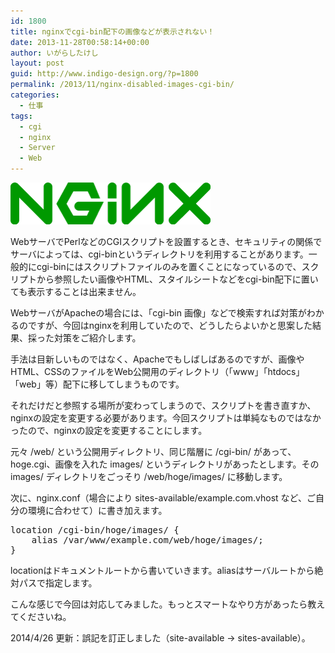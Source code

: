 ```yaml
---
id: 1800
title: nginxでcgi-bin配下の画像などが表示されない！
date: 2013-11-28T00:58:14+00:00
author: いがらしたけし
layout: post
guid: http://www.indigo-design.org/?p=1800
permalink: /2013/11/nginx-disabled-images-cgi-bin/
categories:
  - 仕事
tags:
  - cgi
  - nginx
  - Server
  - Web
---
```

[<img src="/wp-content/uploads/2013/11/Nginx_logo.gif" alt="Nginx_logo" width="320" height="67" class="alignnone size-full wp-image-1801" />](/wp-content/uploads/2013/11/Nginx_logo.gif)

WebサーバでPerlなどのCGIスクリプトを設置するとき、セキュリティの関係でサーバによっては、cgi-binというディレクトリを利用することがあります。一般的にcgi-binにはスクリプトファイルのみを置くことになっているので、スクリプトから参照したい画像やHTML、スタイルシートなどをcgi-bin配下に置いても表示することは出来ません。

WebサーバがApacheの場合には、「cgi-bin 画像」などで検索すれば対策がわかるのですが、今回はnginxを利用していたので、どうしたらよいかと思案した結果、採った対策をご紹介します。

手法は目新しいものではなく、Apacheでもしばしばあるのですが、画像やHTML、CSSのファイルをWeb公開用のディレクトリ（「www」「htdocs」「web」等）配下に移してしまうものです。

それだけだと参照する場所が変わってしまうので、スクリプトを書き直すか、nginxの設定を変更する必要があります。今回スクリプトは単純なものではなかったので、nginxの設定を変更することにします。

元々 /web/ という公開用ディレクトリ、同じ階層に /cgi-bin/ があって、hoge.cgi、画像を入れた images/ というディレクトリがあったとします。その images/ ディレクトリをごっそり /web/hoge/images/ に移動します。

次に、nginx.conf（場合により sites-available/example.com.vhost など、ご自分の環境に合わせて）に書き加えます。

<pre class="decode:1 " >location /cgi-bin/hoge/images/ {
    alias /var/www/example.com/web/hoge/images/;
}
</pre>

locationはドキュメントルートから書いていきます。aliasはサーバルートから絶対パスで指定します。

こんな感じで今回は対応してみました。もっとスマートなやり方があったら教えてくださいね。

2014/4/26 更新：誤記を訂正しました（site-available → sites-available）。
